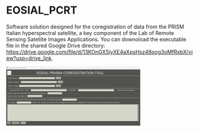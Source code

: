 # EOSIAL_PCRT
Software solution designed for the coregistration of data from the PRISM Italian hyperspectral satellite, a key component of the Lab of Remote Sensing Satellite Images Applications.
You can downoload the executable file in the shared Google Drive directory: https://drive.google.com/file/d/13KOnGXSjyXE4aXpsHsz48oog3oMfRxbX/view?usp=drive_link.

![Picture1](Picture1.png)
